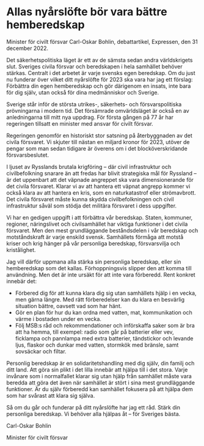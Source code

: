 # Allas nyårslöfte bör vara bättre hemberedskap

Minister för civilt försvar Carl\-Oskar Bohlin, debattartikel, Expressen, den 31 december 2022\.


Det säkerhetspolitiska läget är ett av de sämsta sedan andra världskrigets slut. Sveriges civila försvar och beredskapen i hela samhället behöver stärkas. Centralt i det arbetet är varje svensks egen beredskap. Om du just nu funderar över vilket ditt nyårslöfte för 2023 ska vara har jag ett förslag: Förbättra din egen hemberedskap och gör därigenom en insats, inte bara för dig själv, utan också för dina medmänniskor och Sverige.

Sverige står inför de största utrikes\-, säkerhets\- och försvarspolitiska prövningarna i modern tid. Det försämrade omvärldsläget är också en av anledningarna till mitt nya uppdrag. För första gången på 77 år har regeringen tillsatt en minister med ansvar för civilt försvar.

Regeringen genomför en historiskt stor satsning på återbyggnaden av det civila försvaret. Vi skjuter till nästan en miljard kronor för 2023, utöver de pengar som man sedan tidigare är överens om i det blocköverskridande försvarsbeslutet.

I ljuset av Rysslands brutala krigföring – där civil infrastruktur och civilbefolkning snarare än att fredas har blivit strategiska mål för Ryssland – är det uppenbart att det väpnade angreppet ska vara dimensionerande för det civila försvaret. Klarar vi av att hantera ett väpnat angrepp kommer vi också klara av att hantera en kris, som en naturkatastrof eller strömavbrott. Det civila försvaret måste kunna skydda civilbefolkningen och civil infrastruktur såväl som stödja det militära försvaret i dess uppgifter.

Vi har en gedigen uppgift i att förbättra vår beredskap. Staten, kommuner, regioner, näringslivet och civilsamhället har viktiga funktioner i det civila försvaret. Men den mest grundläggande beståndsdelen i vår beredskap och motståndskraft är varje enskild svensk. Samhällets förmåga att motstå kriser och krig hänger på vår personliga beredskap, försvarsvilja och kristålighet.

Jag vill därför uppmana alla stärka sin personliga beredskap, eller sin hemberedskap som det kallas. Förhoppningsvis slipper den att komma till användning. Men det är inte ursäkt för att inte vara förberedd. Rent konkret innebär det:

* Förbered dig för att kunna klara dig sig utan samhällets hjälp i en vecka, men gärna längre. Med rätt förberedelser kan du klara en besvärlig situation bättre, oavsett vad som har hänt.
* Gör en plan för hur du kan ordna med vatten, mat, kommunikation och värme i bostaden under en vecka.
* Följ MSB:s råd och rekommendationer och införskaffa saker som är bra att ha hemma, till exempel: radio som går på batterier eller vev, ficklampa och pannlampa med extra batterier, tändstickor och levande ljus, flaskor och dunkar med vatten, stormkök med bränsle, samt sovsäckar och filtar.

Personlig beredskap är en solidaritetshandling med dig själv, din familj och ditt land. Att göra sin plikt i det lilla innebär att hjälpa till i det stora. Varje invånare som i normalfallet klarar sig utan hjälp från samhället måste vara beredda att göra det även när samhället är stört i sina mest grundläggande funktioner. Är du själv förberedd kan samhället fokusera på att hjälpa dem som har svårast att klara sig själva.

Så om du går och funderar på ditt nyårslöfte har jag ett råd. Stärk din personliga beredskap. Vi behöver alla hjälpas åt – för Sveriges bästa.

Carl\-Oskar Bohlin

Minister för civilt försvar
